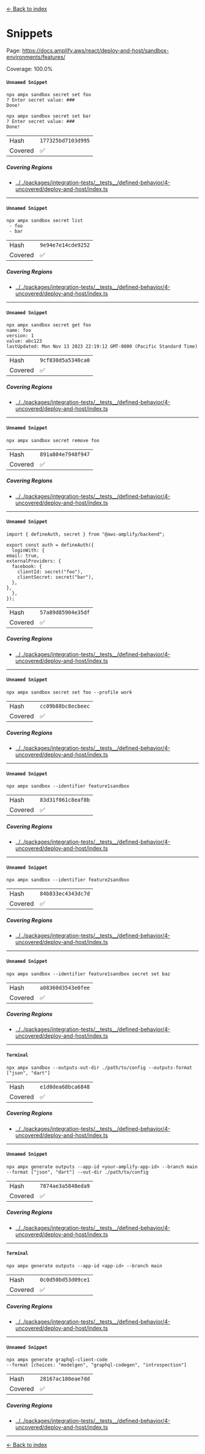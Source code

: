 [<- Back to index](../../../../../docs-pages.md)

#  Snippets

Page: https://docs.amplify.aws/react/deploy-and-host/sandbox-environments/features/

Coverage: 100.0%

#### `Unnamed Snippet`

~~~
npx ampx sandbox secret set foo
? Enter secret value: ###
Done!

npx ampx sandbox secret set bar
? Enter secret value: ###
Done!

~~~

| | |
| -- | -- |
| Hash | `177325bd7103d995` |
| Covered | ✅ |

##### Covering Regions

- [../../packages/integration-tests/\_\_tests\_\_/defined-behavior/4-uncovered/deploy-and-host/index.ts](../../../../../../../packages/integration-tests/__tests__/defined-behavior/4-uncovered/deploy-and-host/index.ts#16)

---

#### `Unnamed Snippet`

~~~
npx ampx sandbox secret list
 - foo
 - bar

~~~

| | |
| -- | -- |
| Hash | `9e94e7e14cde9252` |
| Covered | ✅ |

##### Covering Regions

- [../../packages/integration-tests/\_\_tests\_\_/defined-behavior/4-uncovered/deploy-and-host/index.ts](../../../../../../../packages/integration-tests/__tests__/defined-behavior/4-uncovered/deploy-and-host/index.ts#16)

---

#### `Unnamed Snippet`

~~~
npx ampx sandbox secret get foo
name: foo
version: 1
value: abc123
lastUpdated: Mon Nov 13 2023 22:19:12 GMT-0800 (Pacific Standard Time)

~~~

| | |
| -- | -- |
| Hash | `9cf830d5a5340ca0` |
| Covered | ✅ |

##### Covering Regions

- [../../packages/integration-tests/\_\_tests\_\_/defined-behavior/4-uncovered/deploy-and-host/index.ts](../../../../../../../packages/integration-tests/__tests__/defined-behavior/4-uncovered/deploy-and-host/index.ts#18)

---

#### `Unnamed Snippet`

~~~
npx ampx sandbox secret remove foo

~~~

| | |
| -- | -- |
| Hash | `891a804e7948f947` |
| Covered | ✅ |

##### Covering Regions

- [../../packages/integration-tests/\_\_tests\_\_/defined-behavior/4-uncovered/deploy-and-host/index.ts](../../../../../../../packages/integration-tests/__tests__/defined-behavior/4-uncovered/deploy-and-host/index.ts#18)

---

#### `Unnamed Snippet`

~~~
import { defineAuth, secret } from "@aws-amplify/backend";

export const auth = defineAuth({
  loginWith: {
email: true,
externalProviders: {
  facebook: {
    clientId: secret("foo"),
    clientSecret: secret("bar"),
  },
},
  },
});

~~~

| | |
| -- | -- |
| Hash | `57a89d85904e35df` |
| Covered | ✅ |

##### Covering Regions

- [../../packages/integration-tests/\_\_tests\_\_/defined-behavior/4-uncovered/deploy-and-host/index.ts](../../../../../../../packages/integration-tests/__tests__/defined-behavior/4-uncovered/deploy-and-host/index.ts#18)

---

#### `Unnamed Snippet`

~~~
npx ampx sandbox secret set foo --profile work

~~~

| | |
| -- | -- |
| Hash | `cc09b88bc8ecbeec` |
| Covered | ✅ |

##### Covering Regions

- [../../packages/integration-tests/\_\_tests\_\_/defined-behavior/4-uncovered/deploy-and-host/index.ts](../../../../../../../packages/integration-tests/__tests__/defined-behavior/4-uncovered/deploy-and-host/index.ts#18)

---

#### `Unnamed Snippet`

~~~
npx ampx sandbox --identifier feature1sandbox

~~~

| | |
| -- | -- |
| Hash | `83d31f061c8eaf8b` |
| Covered | ✅ |

##### Covering Regions

- [../../packages/integration-tests/\_\_tests\_\_/defined-behavior/4-uncovered/deploy-and-host/index.ts](../../../../../../../packages/integration-tests/__tests__/defined-behavior/4-uncovered/deploy-and-host/index.ts#18)

---

#### `Unnamed Snippet`

~~~
npx ampx sandbox --identifier feature2sandbox

~~~

| | |
| -- | -- |
| Hash | `84b833ec4343dc7d` |
| Covered | ✅ |

##### Covering Regions

- [../../packages/integration-tests/\_\_tests\_\_/defined-behavior/4-uncovered/deploy-and-host/index.ts](../../../../../../../packages/integration-tests/__tests__/defined-behavior/4-uncovered/deploy-and-host/index.ts#20)

---

#### `Unnamed Snippet`

~~~
npx ampx sandbox --identifier feature1sandbox secret set baz

~~~

| | |
| -- | -- |
| Hash | `a08360d3543e0fee` |
| Covered | ✅ |

##### Covering Regions

- [../../packages/integration-tests/\_\_tests\_\_/defined-behavior/4-uncovered/deploy-and-host/index.ts](../../../../../../../packages/integration-tests/__tests__/defined-behavior/4-uncovered/deploy-and-host/index.ts#20)

---

#### `Terminal`

~~~
npx ampx sandbox --outputs-out-dir ./path/to/config --outputs-format ["json", "dart"]

~~~

| | |
| -- | -- |
| Hash | `e1d0dea68bca6848` |
| Covered | ✅ |

##### Covering Regions

- [../../packages/integration-tests/\_\_tests\_\_/defined-behavior/4-uncovered/deploy-and-host/index.ts](../../../../../../../packages/integration-tests/__tests__/defined-behavior/4-uncovered/deploy-and-host/index.ts#20)

---

#### `Unnamed Snippet`

~~~
npx ampx generate outputs --app-id <your-amplify-app-id> --branch main --format ["json", "dart"] --out-dir ./path/to/config

~~~

| | |
| -- | -- |
| Hash | `7874ae3a5848eda9` |
| Covered | ✅ |

##### Covering Regions

- [../../packages/integration-tests/\_\_tests\_\_/defined-behavior/4-uncovered/deploy-and-host/index.ts](../../../../../../../packages/integration-tests/__tests__/defined-behavior/4-uncovered/deploy-and-host/index.ts#20)

---

#### `Terminal`

~~~
npx ampx generate outputs --app-id <app-id> --branch main

~~~

| | |
| -- | -- |
| Hash | `0c0d50bd53d09ce1` |
| Covered | ✅ |

##### Covering Regions

- [../../packages/integration-tests/\_\_tests\_\_/defined-behavior/4-uncovered/deploy-and-host/index.ts](../../../../../../../packages/integration-tests/__tests__/defined-behavior/4-uncovered/deploy-and-host/index.ts#20)

---

#### `Unnamed Snippet`

~~~
npx ampx generate graphql-client-code
--format [choices: "modelgen", "graphql-codegen", "introspection"]

~~~

| | |
| -- | -- |
| Hash | `28167ac180eae7dd` |
| Covered | ✅ |

##### Covering Regions

- [../../packages/integration-tests/\_\_tests\_\_/defined-behavior/4-uncovered/deploy-and-host/index.ts](../../../../../../../packages/integration-tests/__tests__/defined-behavior/4-uncovered/deploy-and-host/index.ts#22)

---

[<- Back to index](../../../../../docs-pages.md)
